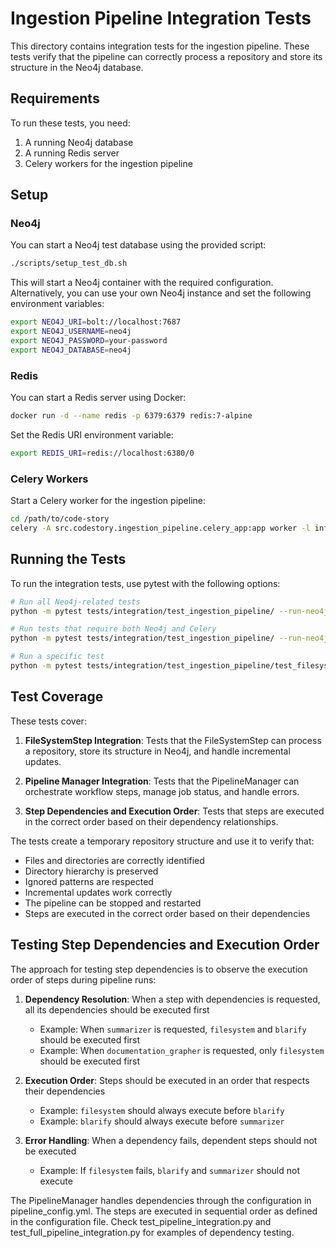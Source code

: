 # Ingestion Pipeline Integration Tests

This directory contains integration tests for the ingestion pipeline. These tests verify that the pipeline can correctly process a repository and store its structure in the Neo4j database.

## Requirements

To run these tests, you need:

1. A running Neo4j database
2. A running Redis server
3. Celery workers for the ingestion pipeline

## Setup

### Neo4j

You can start a Neo4j test database using the provided script:

```bash
./scripts/setup_test_db.sh
```

This will start a Neo4j container with the required configuration. Alternatively, you can use your own Neo4j instance and set the following environment variables:

```bash
export NEO4J_URI=bolt://localhost:7687
export NEO4J_USERNAME=neo4j
export NEO4J_PASSWORD=your-password
export NEO4J_DATABASE=neo4j
```

### Redis

You can start a Redis server using Docker:

```bash
docker run -d --name redis -p 6379:6379 redis:7-alpine
```

Set the Redis URI environment variable:

```bash
export REDIS_URI=redis://localhost:6380/0
```

### Celery Workers

Start a Celery worker for the ingestion pipeline:

```bash
cd /path/to/code-story
celery -A src.codestory.ingestion_pipeline.celery_app:app worker -l info -Q ingestion
```

## Running the Tests

To run the integration tests, use pytest with the following options:

```bash
# Run all Neo4j-related tests
python -m pytest tests/integration/test_ingestion_pipeline/ --run-neo4j

# Run tests that require both Neo4j and Celery
python -m pytest tests/integration/test_ingestion_pipeline/ --run-neo4j --run-celery

# Run a specific test
python -m pytest tests/integration/test_ingestion_pipeline/test_filesystem_integration.py::test_filesystem_step_run --run-neo4j
```

## Test Coverage

These tests cover:

1. **FileSystemStep Integration**: Tests that the FileSystemStep can process a repository, store its structure in Neo4j, and handle incremental updates.

2. **Pipeline Manager Integration**: Tests that the PipelineManager can orchestrate workflow steps, manage job status, and handle errors.

3. **Step Dependencies and Execution Order**: Tests that steps are executed in the correct order based on their dependency relationships.

The tests create a temporary repository structure and use it to verify that:

- Files and directories are correctly identified
- Directory hierarchy is preserved
- Ignored patterns are respected
- Incremental updates work correctly
- The pipeline can be stopped and restarted
- Steps are executed in the correct order based on their dependencies

## Testing Step Dependencies and Execution Order

The approach for testing step dependencies is to observe the execution order of steps during pipeline runs:

1. **Dependency Resolution**: When a step with dependencies is requested, all its dependencies should be executed first
   - Example: When `summarizer` is requested, `filesystem` and `blarify` should be executed first
   - Example: When `documentation_grapher` is requested, only `filesystem` should be executed first

2. **Execution Order**: Steps should be executed in an order that respects their dependencies
   - Example: `filesystem` should always execute before `blarify`
   - Example: `blarify` should always execute before `summarizer`

3. **Error Handling**: When a dependency fails, dependent steps should not be executed
   - Example: If `filesystem` fails, `blarify` and `summarizer` should not execute

The PipelineManager handles dependencies through the configuration in pipeline_config.yml. The steps are executed in sequential order as defined in the configuration file. Check test_pipeline_integration.py and test_full_pipeline_integration.py for examples of dependency testing.
